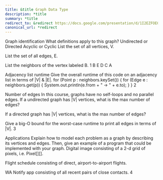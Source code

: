 ```yaml
---
title: &title Graph Data Type
description: *title
summary: *title
redirect_to: &redirect https://docs.google.com/presentation/d/1I2EZFOEGKh7uqwxZiWlb8ruI0y4gZs_Ru5f5McIS5lE/edit?usp=sharing
canonical_url: *redirect
---
```


Graph identification
What definitions apply to this graph?
Undirected or Directed
Acyclic or Cyclic
List the set of all vertices, V.


List the set of all edges, E.


List the neighbors of the vertex labeled B.
1
B
E
D
C
A

Adjacency list runtime
Give the overall runtime of this code on an adjacency list in terms of |V| & |E|.
for (Point p : neighbors.keySet()) {
    for (Edge<Point> e : neighbors.get(p)) {
        System.out.println(e.from + " -> " + e.to);
    }
}
2

Number of edges
In this course, graphs have no self-loops and no parallel edges.
If a undirected graph has |V| vertices, what is the max number of edges?



If a directed graph has |V| vertices, what is the max number of edges?



Give a big-O bound for the worst-case runtime to print all edges in terms of |V|.
3

Applications
Explain how to model each problem as a graph by describing its vertices and edges. Then, give an example of a program that could be implemented with your graph.
Digital image consisting of a 2-d grid of pixels, i.e. Pixel[][].


Flight schedule consisting of direct, airport-to-airport flights.


WA Notify app consisting of all recent pairs of close contacts.
4
